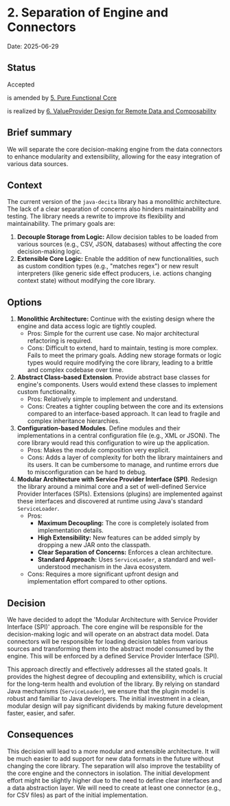 # 2. Separation of Engine and Connectors

Date: 2025-06-29

## Status

Accepted

is amended by [5. Pure Functional Core](0005-pure-functional-core.md)

is realized by [6. ValueProvider Design for Remote Data and Composability](0006-valueprovider-design-for-remote-data-and-composability.md)

## Brief summary

We will separate the core decision-making engine from the data connectors to enhance modularity and
extensibility, allowing for the easy integration of various data sources.

## Context

The current version of the `java-decita` library has a monolithic architecture. The lack of a clear
separation of concerns also hinders maintainability and testing. The library needs a rewrite to
improve its flexibility and maintainability. The primary goals are:

1. **Decouple Storage from Logic:** Allow decision tables to be loaded from various sources (e.g.,
   CSV, JSON, databases) without affecting the core decision-making logic.
2. **Extensible Core Logic:** Enable the addition of new functionalities, such as custom condition
   types (e.g., "matches regex") or new result interpreters (like generic side effect producers,
   i.e. actions changing context state) without modifying the core library.

## Options

1. **Monolithic Architecture:** Continue with the existing design where the engine and data access
   logic are tightly coupled.
    * Pros: Simple for the current use case. No major architectural refactoring is required.
    * Cons: Difficult to extend, hard to maintain, testing is more complex. Fails to meet the
      primary goals. Adding new storage formats or logic types would require modifying the core
      library, leading to a brittle and complex codebase over time.
2. **Abstract Class-based Extension**. Provide abstract base classes for engine's components. Users
   would extend these classes to implement custom functionality.
    * Pros: Relatively simple to implement and understand.
    * Cons: Creates a tighter coupling between the core and its extensions compared to an
      interface-based approach. It can lead to fragile and complex inheritance hierarchies.
3. **Configuration-based Modules**. Define modules and their implementations in a central
   configuration file (e.g., XML or JSON). The core library would read this configuration to wire up
   the application.
    * Pros: Makes the module composition very explicit.
    * Cons: Adds a layer of complexity for both the library maintainers and its users. It can be
      cumbersome to manage, and runtime errors due to misconfiguration can be hard to debug.
4. **Modular Architecture with Service Provider Interface (SPI)**. Redesign the library around a
   minimal core and a set of well-defined Service Provider Interfaces (SPIs). Extensions (plugins)
   are implemented against these interfaces and discovered at runtime using Java's standard
   `ServiceLoader`.
    * Pros:
        * **Maximum Decoupling:** The core is completely isolated from implementation details.
        * **High Extensibility:** New features can be added simply by dropping a new JAR onto the
          classpath.
        * **Clear Separation of Concerns:** Enforces a clean architecture.
        * **Standard Approach:** Uses `ServiceLoader`, a standard and well-understood mechanism in
          the Java ecosystem.
    * Cons: Requires a more significant upfront design and implementation effort compared to other
      options.

## Decision

We have decided to adopt the 'Modular Architecture with Service Provider Interface (SPI)' approach.
The core engine will be responsible for the decision-making logic and will operate on an abstract
data model. Data connectors will be responsible for loading decision tables from various sources and
transforming them into the abstract model consumed by the engine. This will be enforced by a defined
Service Provider Interface (SPI).

This approach directly and effectively addresses all the stated goals. It provides the highest
degree of decoupling and extensibility, which is crucial for the long-term health and evolution of
the library. By relying on standard Java mechanisms (`ServiceLoader`), we ensure that the plugin
model is robust and familiar to Java developers. The initial investment in a clean, modular design
will pay significant dividends by making future development faster, easier, and safer.

## Consequences

This decision will lead to a more modular and extensible architecture. It will be much easier to add
support for new data formats in the future without changing the core library. The separation will
also improve the testability of the core engine and the connectors in isolation. The initial
development effort might be slightly higher due to the need to define clear interfaces and a data
abstraction layer. We will need to create at least one connector (e.g., for CSV files) as part of
the initial implementation.
